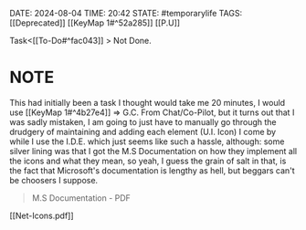 DATE: 2024-08-04
TIME: 20:42
STATE: #temporarylife 
TAGS: [[Deprecated]] [[KeyMap 1#^52a285]] [[P.U]]

Task<[[To-Do#^fac043]] > Not Done.
# NOTE

This had initially been a task I thought would take me 20 minutes, I would use [[KeyMap 1#^4b27e4]] => G.C. From Chat/Co-Pilot, but it turns out that I was sadly mistaken, I am going to just have to manually go through the drudgery of maintaining and adding each element (U.I. Icon) I come by while I use the I.D.E. which just seems like such a hassle, although: some silver lining was that I got the M.S Documentation on how they implement all the icons and what they mean, so yeah, I guess the grain of salt in that, is the fact that Microsoft's documentation is lengthy as hell, but beggars can't be choosers I suppose. 

> M.S Documentation - PDF

[[Net-Icons.pdf]]